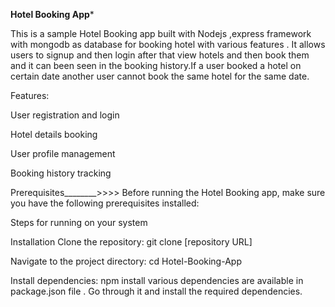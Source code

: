 ******Hotel Booking App*******


This is a sample Hotel Booking app built with Nodejs ,express framework with mongodb as database for booking hotel with various features . It allows users to signup and 
then login after that view hotels and then book them and it can been seen in the booking history.If a user booked a hotel on certain date another user cannot book the 
same hotel for the same date.


Features:

User registration and login

Hotel details booking

User profile management

Booking history tracking



Prerequisites________>>>>
Before running the Hotel Booking app, make sure you have the following prerequisites installed:

Steps for running on your system

Installation
Clone the repository: git clone [repository URL]

Navigate to the project directory: cd Hotel-Booking-App

Install dependencies: npm install
various dependencies are available in package.json file . Go through it and install the required dependencies.

